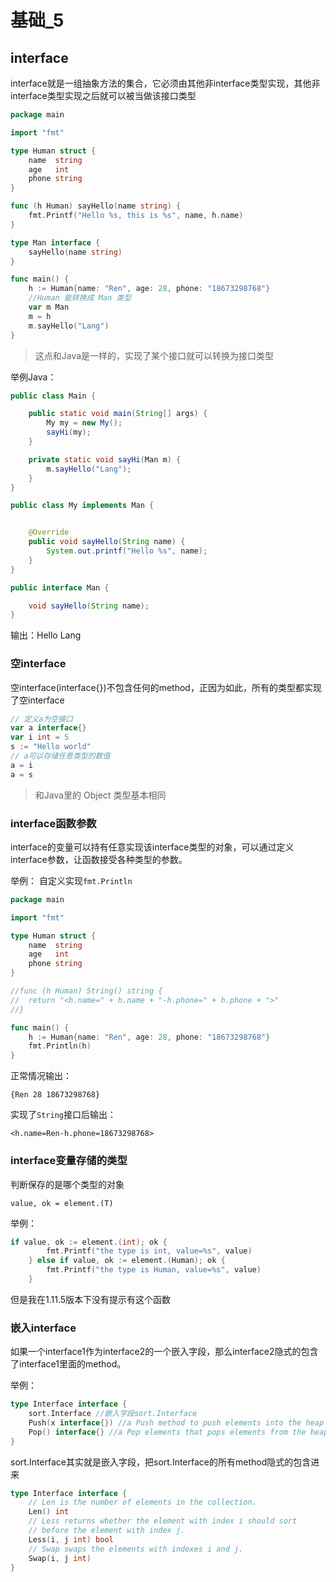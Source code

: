 # 基础_5

## interface

interface就是一组抽象方法的集合，它必须由其他非interface类型实现，其他非interface类型实现之后就可以被当做该接口类型

```go
package main

import "fmt"

type Human struct {
	name  string
	age   int
	phone string
}

func (h Human) sayHello(name string) {
	fmt.Printf("Hello %s, this is %s", name, h.name)
}

type Man interface {
	sayHello(name string)
}

func main() {
    h := Human{name: "Ren", age: 28, phone: "18673298768"}
    //Human 能转换成 Man 类型
	var m Man
	m = h
	m.sayHello("Lang")
}
```

> 这点和Java是一样的，实现了某个接口就可以转换为接口类型

举例Java：

```java
public class Main {

    public static void main(String[] args) {
        My my = new My();
        sayHi(my);
    }

    private static void sayHi(Man m) {
        m.sayHello("Lang");
    }
}
```

```java
public class My implements Man {


    @Override
    public void sayHello(String name) {
        System.out.printf("Hello %s", name);
    }
}

```

```java
public interface Man {

    void sayHello(String name);
}
```

输出：Hello Lang

### 空interface

空interface(interface{})不包含任何的method，正因为如此，所有的类型都实现了空interface

```go
// 定义a为空接口
var a interface{}
var i int = 5
s := "Hello world"
// a可以存储任意类型的数值
a = i
a = s
```

> 和Java里的 Object 类型基本相同

### interface函数参数

interface的变量可以持有任意实现该interface类型的对象，可以通过定义interface参数，让函数接受各种类型的参数。

举例： 自定义实现`fmt.Println`

```go
package main

import "fmt"

type Human struct {
	name  string
	age   int
	phone string
}

//func (h Human) String() string {
//	return "<h.name=" + h.name + "-h.phone=" + h.phone + ">"
//}

func main() {
	h := Human{name: "Ren", age: 28, phone: "18673298768"}
	fmt.Println(h)
}
```

正常情况输出：

    {Ren 28 18673298768}

实现了`String`接口后输出：

    <h.name=Ren-h.phone=18673298768>

### interface变量存储的类型

判断保存的是哪个类型的对象

    value, ok = element.(T)

举例：

```go
if value, ok := element.(int); ok {
		fmt.Printf("the type is int, value=%s", value)
	} else if value, ok := element.(Human); ok {
		fmt.Printf("the type is Human, value=%s", value)
	}
```

但是我在1.11.5版本下没有提示有这个函数

### 嵌入interface

如果一个interface1作为interface2的一个嵌入字段，那么interface2隐式的包含了interface1里面的method。

举例：

```go
type Interface interface {
	sort.Interface //嵌入字段sort.Interface
	Push(x interface{}) //a Push method to push elements into the heap
	Pop() interface{} //a Pop elements that pops elements from the heap
}
```

sort.Interface其实就是嵌入字段，把sort.Interface的所有method隐式的包含进来

```go
type Interface interface {
	// Len is the number of elements in the collection.
	Len() int
	// Less returns whether the element with index i should sort
	// before the element with index j.
	Less(i, j int) bool
	// Swap swaps the elements with indexes i and j.
	Swap(i, j int)
}
```